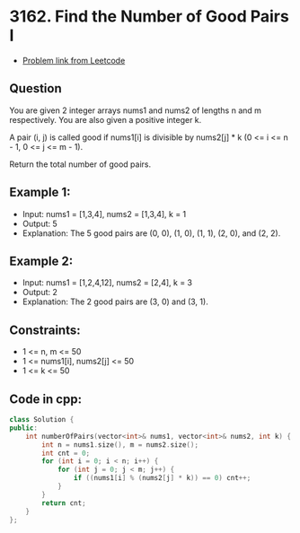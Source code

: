# 3162. Find the Number of Good Pairs I
- [Problem link from Leetcode](https://leetcode.com/problems/find-the-number-of-good-pairs-i/description/)
## Question
You are given 2 integer arrays nums1 and nums2 of lengths n and m respectively. You are also given a positive integer k.

A pair (i, j) is called good if nums1[i] is divisible by nums2[j] * k (0 <= i <= n - 1, 0 <= j <= m - 1).

Return the total number of good pairs.
## Example 1:
- Input: nums1 = [1,3,4], nums2 = [1,3,4], k = 1
- Output: 5
- Explanation: The 5 good pairs are (0, 0), (1, 0), (1, 1), (2, 0), and (2, 2).
## Example 2:
- Input: nums1 = [1,2,4,12], nums2 = [2,4], k = 3
- Output: 2
- Explanation: The 2 good pairs are (3, 0) and (3, 1).
## Constraints:
- 1 <= n, m <= 50
- 1 <= nums1[i], nums2[j] <= 50
- 1 <= k <= 50
## Code in cpp:
```cpp
class Solution {
public:
    int numberOfPairs(vector<int>& nums1, vector<int>& nums2, int k) {
        int n = nums1.size(), m = nums2.size();
        int cnt = 0;
        for (int i = 0; i < n; i++) {
            for (int j = 0; j < m; j++) {
                if ((nums1[i] % (nums2[j] * k)) == 0) cnt++;
            }
        }
        return cnt;
    }
};
```
